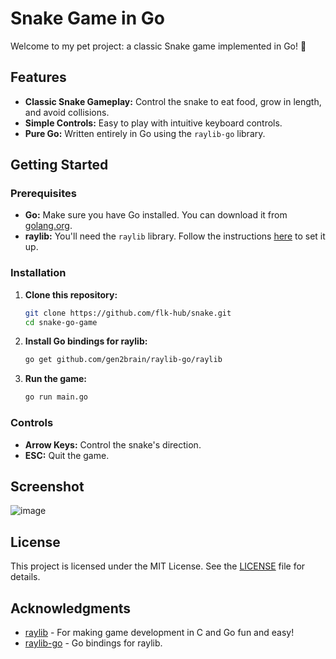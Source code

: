 # Snake Game in Go

Welcome to my pet project: a classic Snake game implemented in Go! 🐍

## Features

- **Classic Snake Gameplay:** Control the snake to eat food, grow in length, and avoid collisions.
- **Simple Controls:** Easy to play with intuitive keyboard controls.
- **Pure Go:** Written entirely in Go using the `raylib-go` library.

## Getting Started

### Prerequisites

- **Go:** Make sure you have Go installed. You can download it from [golang.org](https://golang.org/dl/).
- **raylib:** You'll need the `raylib` library. Follow the instructions [here](https://github.com/raysan5/raylib/wiki/Working-on-Golang) to set it up.

### Installation

1. **Clone this repository:**
   ```sh
   git clone https://github.com/flk-hub/snake.git
   cd snake-go-game
   ```

2. **Install Go bindings for raylib:**
   ```sh
   go get github.com/gen2brain/raylib-go/raylib
   ```

3. **Run the game:**
   ```sh
   go run main.go
   ```

### Controls

- **Arrow Keys:** Control the snake's direction.
- **ESC:** Quit the game.

## Screenshot

![image](https://github.com/flk-hub/snake/assets/94022551/923aab97-2069-431b-af33-11a12d7574e5)


## License

This project is licensed under the MIT License. See the [LICENSE](LICENSE) file for details.

## Acknowledgments

- [raylib](https://www.raylib.com/) - For making game development in C and Go fun and easy!
- [raylib-go](https://github.com/gen2brain/raylib-go) - Go bindings for raylib.
